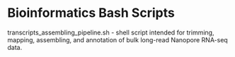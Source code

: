 # Bioinformatics Bash Scripts

transcripts_assembling_pipeline.sh - shell script intended for trimming, mapping, assembling, and annotation of bulk long-read Nanopore RNA-seq data.
